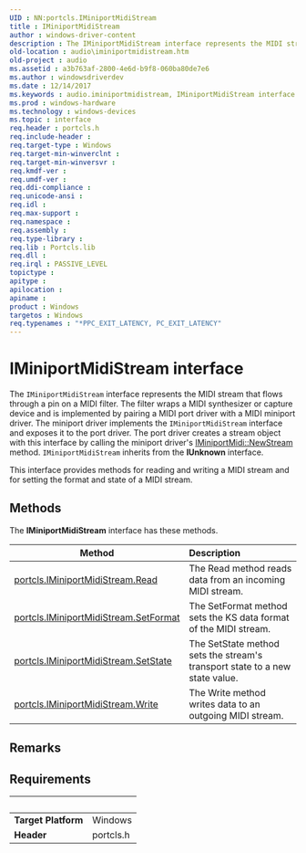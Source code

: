 ```yaml
---
UID : NN:portcls.IMiniportMidiStream
title : IMiniportMidiStream
author : windows-driver-content
description : The IMiniportMidiStream interface represents the MIDI stream that flows through a pin on a MIDI filter.
old-location : audio\iminiportmidistream.htm
old-project : audio
ms.assetid : a3b763af-2800-4e6d-b9f8-060ba80de7e6
ms.author : windowsdriverdev
ms.date : 12/14/2017
ms.keywords : audio.iminiportmidistream, IMiniportMidiStream interface [Audio Devices], IMiniportMidiStream interface [Audio Devices], described, IMiniportMidiStream, portcls/IMiniportMidiStream, audmp-routines_604abeae-e44f-418a-913f-39502b6f266b.xml
ms.prod : windows-hardware
ms.technology : windows-devices
ms.topic : interface
req.header : portcls.h
req.include-header : 
req.target-type : Windows
req.target-min-winverclnt : 
req.target-min-winversvr : 
req.kmdf-ver : 
req.umdf-ver : 
req.ddi-compliance : 
req.unicode-ansi : 
req.idl : 
req.max-support : 
req.namespace : 
req.assembly : 
req.type-library : 
req.lib : Portcls.lib
req.dll : 
req.irql : PASSIVE_LEVEL
topictype : 
apitype : 
apilocation : 
apiname : 
product : Windows
targetos : Windows
req.typenames : "*PPC_EXIT_LATENCY, PC_EXIT_LATENCY"
---
```


# IMiniportMidiStream interface

The <code>IMiniportMidiStream</code> interface represents the MIDI stream that flows through a pin on a MIDI filter. The filter wraps a MIDI synthesizer or capture device and is implemented by pairing a MIDI port driver with a MIDI miniport driver. The miniport driver implements the <code>IMiniportMidiStream</code> interface and exposes it to the port driver. The port driver creates a stream object with this interface by calling the miniport driver's <a href="https://msdn.microsoft.com/library/windows/hardware/ff536710">IMiniportMidi::NewStream</a> method. <code>IMiniportMidiStream</code> inherits from the <b>IUnknown</b> interface.

 This interface provides methods for reading and writing a MIDI stream and for setting the format and state of a MIDI stream.

## Methods

<p>The <b>IMiniportMidiStream</b> interface has these methods.</p>

| Method | Description |
| ---- |:---- |
| [portcls.IMiniportMidiStream.Read](nf-portcls-iminiportmidistream-read.md) | The Read method reads data from an incoming MIDI stream. |
| [portcls.IMiniportMidiStream.SetFormat](nf-portcls-iminiportmidistream-setformat.md) | The SetFormat method sets the KS data format of the MIDI stream. |
| [portcls.IMiniportMidiStream.SetState](nf-portcls-iminiportmidistream-setstate.md) | The SetState method sets the stream's transport state to a new state value. |
| [portcls.IMiniportMidiStream.Write](nf-portcls-iminiportmidistream-write.md) | The Write method writes data to an outgoing MIDI stream. |

## Remarks



## Requirements
| &nbsp; | &nbsp; |
| ---- |:---- |
| **Target Platform** | Windows |
| **Header** | portcls.h |